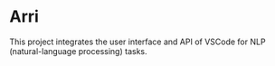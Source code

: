 # Arri

This project integrates the user interface and API of VSCode for NLP (natural-language processing) tasks.
